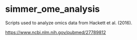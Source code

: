 # simmer_ome_analysis
Scripts used to analyze omics data from Hackett et al. (2016).

https://www.ncbi.nlm.nih.gov/pubmed/27789812

